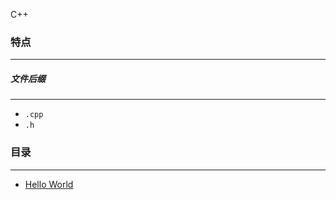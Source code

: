 C++

### 特点
---
##### 文件后缀
---
* `.cpp`
* `.h`

### 目录
---
* [Hello World](https://github.com/PFei-He/Language-Study-Note/tree/master/C%2B%2B/Hello%20World)

